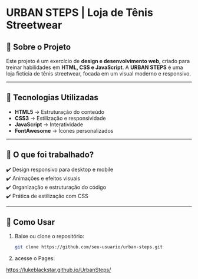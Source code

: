 # URBAN STEPS | Loja de Tênis Streetwear

## 📌 Sobre o Projeto
Este projeto é um exercício de **design e desenvolvimento web**, criado para treinar habilidades em **HTML, CSS e JavaScript**. A **URBAN STEPS** é uma loja fictícia de tênis streetwear, focada em um visual moderno e responsivo.

---

## 🚀 Tecnologias Utilizadas

- **HTML5** → Estruturação do conteúdo
- **CSS3** → Estilização e responsividade
- **JavaScript** → Interatividade
- **FontAwesome** → Ícones personalizados

---

## 🎨 O que foi trabalhado?

✔️ Design responsivo para desktop e mobile  
✔️ Animações e efeitos visuais  
✔️ Organização e estruturação do código  
✔️ Prática de estilização com CSS  

---

## 📂 Como Usar

1. Baixe ou clone o repositório:
   ```sh
   git clone https://github.com/seu-usuario/urban-steps.git
2. acesse o Pages: 

https://lukeblackstar.github.io/UrbanSteps/
